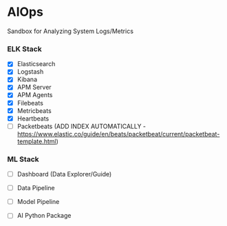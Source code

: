 # AIOps
Sandbox for Analyzing System Logs/Metrics 


### ELK Stack
- [x] Elasticsearch
- [x] Logstash
- [x] Kibana
- [x] APM Server
- [x] APM Agents
- [x] Filebeats
- [x] Metricbeats
- [x] Heartbeats
- [ ] Packetbeats (ADD INDEX AUTOMATICALLY - https://www.elastic.co/guide/en/beats/packetbeat/current/packetbeat-template.html)

### ML Stack
- [ ] Dashboard (Data Explorer/Guide)
- [ ] Data Pipeline
- [ ] Model Pipeline
- [ ] AI Python Package

